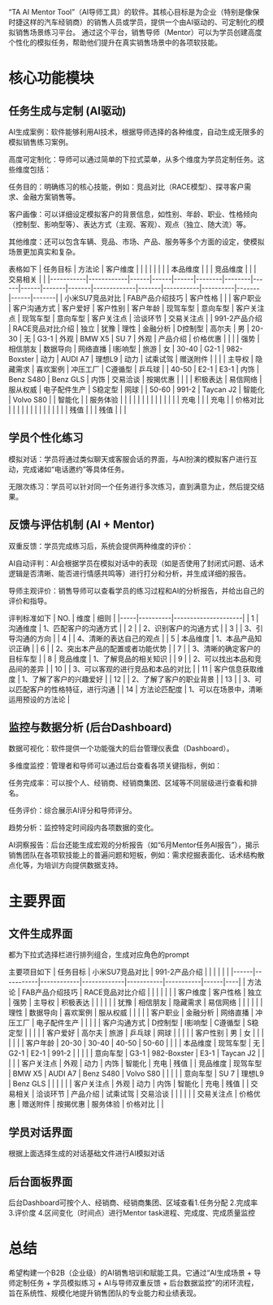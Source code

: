 “TA AI Mentor Tool”（AI导师工具）的软件。其核心目标是为企业（特别是像保时捷这样的汽车经销商）的销售人员或学员，提供一个由AI驱动的、可定制化的模拟销售场景练习平台。
通过这个平台，销售导师（Mentor）可以为学员创建高度个性化的模拟任务，帮助他们提升在真实销售场景中的各项软技能。

# 核心功能模块
## 任务生成与定制 (AI驱动)
AI生成案例：软件能够利用AI技术，根据导师选择的各种维度，自动生成无限多的模拟销售练习案例。

高度可定制化：导师可以通过简单的下拉式菜单，从多个维度为学员定制任务。这些维度包括：

任务目的：明确练习的核心技能，例如：竞品对比（RACE模型）、探寻客户需求、金融方案销售等。

客户画像：可以详细设定模拟客户的背景信息，如性别、年龄、职业、性格倾向（控制型、影响型等）、表达方式（主观、客观）、观点（独立、随大流）等。

其他维度：还可以包含车辆、竞品、市场、产品、服务等多个方面的设定，使模拟场景更加真实和复杂。

表格如下
| 任务目标      | 方法论        | 客户维度 |      |      |        |        |      |      |       | 本品维度  |             |       | 竞品维度      |          |       | 交易相关 |       |
|-----------|------------|------|------|------|--------|--------|------|------|-------|-------|-------------|-------|-----------|----------|-------|------|-------|
| 小米SU7竞品对比 | FAB产品介绍技巧  | 客户性格 |      |      | 客户职业   | 客户沟通方式 | 客户爱好 | 客户性别 | 客户年龄  | 现驾车型  | 意向车型        | 客户关注点 | 现驾车型      | 意向车型     | 客户关注点 | 洽谈环节 | 交易关注点 |
| 991-2产品介绍 | RACE竞品对比介绍 | 独立   | 犹豫   | 理性   | 金融分析   | D控制型   | 高尔夫  | 男    | 20-30 | 无     | G3-1        | 外观    | BMW X5    | SU 7     | 外观    | 产品介绍 | 价格优惠  |
|           |            | 强势   | 相信朋友 | 数据导向 | 网络直播   | I影响型   | 旅游   | 女    | 30-40 | G2-1  | 982-Boxster | 动力    | AUDI A7   | 理想L9     | 动力    | 试乘试驾 | 赠送附件  |
|           |            | 主导权  | 隐藏需求 | 喜欢案例 | 冲压工厂   | C遵循型   | 乒乓球  |      | 40-50 | E2-1  | E3-1        | 内饰    | Benz S480 | Benz GLS | 内饰    | 交易洽谈 | 按揭优惠  |
|           |            | 积极表达 | 易信网络 | 服从权威 | 电子配件生产 | S稳定型   | 网球   |      | 50-60 | 991-2 | Taycan J2   | 智能化   | Volvo S80 |          | 智能化   |      | 服务体验  |
|           |            |      |      |      |        |        |      |      |       |       |             | 充电    |           |          | 充电    |      | 价格对比  |
|           |            |      |      |      |        |        |      |      |       |       |             | 残值    |           |          | 残值    |      |       |


## 学员个性化练习
模拟对话：学员将通过类似聊天或客服会话的界面，与AI扮演的模拟客户进行互动，完成诸如“电话邀约”等具体任务。

无限次练习：学员可以针对同一个任务进行多次练习，直到满意为止，然后提交结果。

## 反馈与评估机制 (AI + Mentor)

双重反馈：学员完成练习后，系统会提供两种维度的评价：

AI自动评判：AI会根据学员在模拟对话中的表现（如是否使用了封闭式问题、话术逻辑是否清晰、能否进行情感共鸣等）进行打分和分析，并生成详细的报告。

导师主观评价：销售导师可以查看学员的练习过程和AI的分析报告，并给出自己的评价和指导。

评判标准如下
| NO. | 维度       | 细则                  |
|-----|----------|---------------------|
| 1   | 沟通维度     | 1、匹配客户的沟通方式         |
| 2   |          | 2、识别客户的沟通方式         |
| 3   |          | 3、引导沟通的方向           |
| 4   |          | 4、清晰的表达自己的观点        |
| 5   | 本品维度     | 1、本品产品知识正确          |
| 6   |          | 2、突出本产品的配置或者功能优势    |
| 7   |          | 3、清晰的确定客户的目标车型      |
| 8   | 竞品维度     | 1、了解竞品的相关知识         |
| 9   |          | 2、可以找出本品和竞品间的差异     |
| 10  |          | 3、可以客观的进行竞品和本品的对比   |
| 11  | 客户信息获取维度 | 1、了解了客户的兴趣爱好        |
| 12  |          | 2、了解了客户的职业背景        |
| 13  |          | 3、可以匹配客户的性格特征，进行沟通  |
| 14  | 方法论匹配度   | 1、可以在场景中，清晰运用预设的方法论 |

## 监控与数据分析 (后台Dashboard)

数据可视化：软件提供一个功能强大的后台管理仪表盘（Dashboard）。

多维度监控：管理者和导师可以通过后台查看各项关键指标，例如：

任务完成率：可以按个人、经销商、经销商集团、区域等不同层级进行查看和排名。

任务评价：综合展示AI评分和导师评分。

趋势分析：监控特定时间段内各项数据的变化。

AI洞察报告：后台还能生成宏观的分析报告（如“6月Mentor任务AI报告”），揭示销售团队在各项软技能上的普遍问题和短板，例如：需求挖掘表面化、话术结构散点化等，为培训方向提供数据支持。

# 主要界面
## 文件生成界面
都为下拉式选择栏进行排列组合，生成对应角色的prompt

主要项目如下
| 任务目标 | 小米SU7竞品对比 | 991-2产品介绍  |             |           |           |      |    |
|------|-----------|------------|-------------|-----------|-----------|------|----|
| 方法论  | FAB产品介绍技巧 | RACE竞品对比介绍 |             |           |           |      |    |
| 客户维度 | 客户性格      | 独立         | 强势          | 主导权       | 积极表达      |      |    |
|      |           | 犹豫         | 相信朋友        | 隐藏需求      | 易信网络      |      |    |
|      |           | 理性         | 数据导向        | 喜欢案例      | 服从权威      |      |    |
|      | 客户职业      | 金融分析       | 网络直播        | 冲压工厂      | 电子配件生产    |      |    |
|      | 客户沟通方式    | D控制型       | I影响型        | C遵循型      | S稳定型      |      |    |
|      | 客户爱好      | 高尔夫        | 旅游          | 乒乓球       | 网球        |      |    |
|      | 客户性别      | 男          | 女           |           |           |      |    |
|      | 客户年龄      | 20-30      | 30-40       | 40-50     | 50-60     |      |    |
| 本品维度 | 现驾车型      | 无          | G2-1        | E2-1      | 991-2     |      |    |
|      | 意向车型      | G3-1       | 982-Boxster | E3-1      | Taycan J2 |      |    |
|      | 客户关注点     | 外观         | 动力          | 内饰        | 智能化       | 充电   | 残值 |
| 竞品维度 | 现驾车型      | BMW X5     | AUDI A7     | Benz S480 | Volvo S80 |      |    |
|      | 意向车型      | SU 7       | 理想L9        | Benz GLS  |           |      |    |
|      | 客户关注点     | 外观         | 动力          | 内饰        | 智能化       | 充电   | 残值 |
| 交易相关 | 洽谈环节      | 产品介绍       | 试乘试驾        | 交易洽谈      |           |      |    |
|      | 交易关注点     | 价格优惠       | 赠送附件        | 按揭优惠      | 服务体验      | 价格对比 |    |

## 学员对话界面
根据上面选择生成的对话基础文件进行AI模拟对话

## 后台面板界面
后台Dashboard可按个人、经销商、经销商集团、区域查看1.任务分配 2.完成率 3.评价度 4.区间变化（时间点）进行Mentor task进程、完成度、完成质量监控

# 总结
希望构建一个B2B（企业级）的AI销售培训和赋能工具。它通过“AI生成场景 + 导师定制任务 + 学员模拟练习 + AI与导师双重反馈 + 后台数据监控”的闭环流程，旨在系统性、规模化地提升销售团队的专业能力和业绩表现。